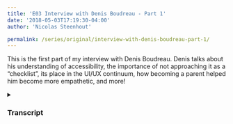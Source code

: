 ```yaml
---
title: 'E03 Interview with Denis Boudreau - Part 1'
date: '2018-05-03T17:19:30-04:00'
author: 'Nicolas Steenhout'

permalink: /series/original/interview-with-denis-boudreau-part-1/
---
```


This is the first part of my interview with Denis Boudreau. Denis talks about his understanding of accessibility, the importance of not approaching it as a “checklist”, its place in the UI/UX continuum, how becoming a parent helped him become more empathetic, and more!



<audio id="audio1" data-able-player preload="auto">
  <source type="audio/mpeg" src="https://s3-us-west-1.amazonaws.com/patreon-posts/3scSwghyvFrFgbkI_U8BvRQQCqmqHuNRq3wdbaRX9q2ir0WrOpHgtWT-oABfx1kc.mp3"/>
</audio>



<details>
    <summary><h3>Transcript</h3></summary>
**Nicolas:** Support for the Accessibility Rules Podcast comes from people like you. I really do appreciate your support.

Welcome, this is the Accessibility Rules Podcast. I’m Nic Steenhout, and I talk with people involved, in way or another with web accessibility. Today, we’re talking with Denis Boudreau. Denis is a good friend, that I’ve known for several years and I wanted to know and understand a bit more about his perceptions and philosophies about accessibility.

Good morning, Denis! Thanks for joining me with this conversation around web accessibility.

**Denis**: Good morning.

**Nicolas**: I like to let guests introduce themselves, so in a brief elevator pitch introduction, who is Denis Boudreau?

**Denis**: Well, my name’s Denis. I’m from Montreal, Canada. I work for Deque Systems. I’ve been working in Accessibility for about 17 years, doing mostly consulting, and training, and strategy with different clients, and that’s about it.

**Nicolas**: Okay, thank you. To get started, tell me one thing that most people don’t know about you.

**Denis**: I don’t tend to be someone who talks about his personal life much, so people may not know that I have three kids, aged 15, 13, and 9, who are very much into music. My kids all go to music school. As a matter of fact, my oldest son went to a summer camp last week, and we went to a concert last Sunday, which was really great. ‘Cause he ended up playing Game of Thrones, among other things.

**Nicolas**: How cool.

**Denis**: That was pretty cool.

**Nicolas**: That’s got to keep you busy, three kids? You must have developed a good sense of organization to survive that?

**Denis**: You would expect. You would expect, but not exactly. Yeah, I guess more than 15 years ago, my skills are better now, but there’s still room for improvement for sure.

**Nicolas**: Alright, thank you for that. So, we’re talking about web accessibility primarily today. There’s many variations on the definition of, “What exactly is web accessibility?” So how would you define that?

**Denis**: I like to define it with a very simple statement, which is that content needs to be usable by anyone on any device. Something I picked up a couple years ago, I used to define accessibility as being this very complicated thing, about making content accessible to people with disabilities, and people that are aging, and then there were all these other things that came into play, but ultimately what I realized that it boils down to content being usable by anyone, regardless of the device that they use.

**Nicolas**: Thank you, I think you mentioned in the past that you didn’t like to think about accessibility in terms of a checklist of things that needs to be met to comply. How do you feel about that now?

**Denis**: I feel very much the same way. Like most people, I started in accessibility, and accessibility started making sense to me by following checklists. That was the only way I could wrap my head around it. But what I have come to realize is that when you lean heavily on those checklists, you miss a lot of things. So, over the years I’ve come to integrate what those checklists are, and I still have that in mind as I assess a website for instance, but I really think about it in terms of user experience now, as opposed to just checklists.

So, it’s not so much that I want to be checking off every item on a list, but rather make sure that the experience that I work on, whether while designing a site, or working with a client that has an existing site, the goal is really to make sure that people don’t run into barriers or issues as they’re using that site, regardless again, of the disabilities that they may have or the devices that they may use.

So, yes, a lot of people do look at accessibility as a very binary thing, where you need to be compliant, or it’s not okay. I don’t tend to look at it that way at all anymore. Of course, every now and then you’ll work with a client that basically asks you for that specifically, and in those situations you do have to abide by that, but the way that I like to look at it, is really from the perspective of, “Can our users access the content without any barriers?”

**Nicolas**: Yeah. You mentioned UI a little bit. Where do you see the separation line between accessibility and UI or UX?

**Denis**: Again, if you had asked me that question five years ago, I would have had a very different answer I guess. Now, I look at accessibility as a subset of UX, a subset of usability. I don’t see it as a different practice at all, I see it as a simple … it’s very connected to user interface design, or user experience design. It’s just from a different perspective. It’s a more narrowed focus, I would say.

If you look at UX, for instance, the goal of a UX designer will be to make sure the experience that he or she creates will work well with the intended audience. That they will get satisfaction and pleasure from using that interface. In accessibility, we do the same thing, but our focus is not so much on this particular type of user, but rather users that happen to have a disability or users that happen to be older, and may struggle with content, or users that may be marginalized by technology, one way or another.

That’s where our focus is, but we usually want the same things, which is to create an experience that is satisfying for users.

**Nicolas**: Right.

**Denis**: Yeah, so I guess I don’t know where that line is anymore between the two. To me, accessibility is just a design now. That’s really what it is.

**Nicolas**: Yeah, I like that. I like that. You said you’re an Accessibility Consultant, so if I were to ask you, “Where does your role fall within the work of Web Accessibility?” “How do you include accessibility in your work, beyond the obvious, that it’s what I do?” How would you explain that?

**Denis**: Well, for the most part, my role these days is related to training. That’s where most of my energy goes into. So developing training content for Deque internally, leading some of the efforts that we have in developing content that we can deliver to our clients, so a lot of my effort goes there. Some of my effort also goes towards design, best practices. Inclusive design, for instance. A little bit of strategy as well, helping clients build programs for accessibility.

So, I’ll be working, for instance, with a client where they have some knowledge internally, but they can’t really figure out how to bring it to the next level. So, we’ll work with their executives, we’ll work with their managers, we’ll work with their stakeholders who work with their developer designers, like everyone, and help them put together a strategy. A plan to make it a more holistic … like create a more holistic approach to accessibility within the organization, for instance. So, there’s that.

Assessments of course, ’cause I believe that in order to remain relevant, you always have to assess sites, because you have to keep on top of the new and shiny things that are out there as well. So, just keeping that muscle flowing, so to speak, with assessments is also a big aspect of it. A lot of my work also, I guess, is related to public speaking. So, representing Deque in different conferences, or just sharing ideas with folks. That’s about it.

**Nicolas**: Yeah, that sounds like it would keep you busy, on top of being organized with kids, and work life balance.

**Denis**: Yeah, I can’t complain.

**Nicolas**: So, and you said that you’ve been doing accessibility in one way or another for about 17 years now.

**Denis**: Correct.

**Nicolas**: How did you become aware of the need for web accessibility? What was the trigger for that?

**Denis**: It came as a total unexpected discovery, I would say. I started in Web Development in 1997, and for about 3 years, I was working as a developer for a company in Montreal. Back then, you could not get training for web, you just had to pick it up, and that’s what I did. But I always had a knack for researching, and finding why things weren’t working, so very quickly I became sort of a lead on my team, to make sure that our process rather, would be as efficient as possible.

That meant trying to figure out why we’re spending so much time debugging Netscape 3, for instance, because we were developing for IE 3 back then, but basically our main browser on Windows, so anytime that we had issues with my designer friend’s computer, which she was working on a Mac, for instance, so anytime we had an issue with that, or something wasn’t showing up on Netscape, we had to figure out where that was. That was my job. So, I became known for being the person to go to, to debug and figure out those things.

Because of that, I guess resourcefulness that I had, which basically meant being able to open up a browser and search for answers on Northern Light, or Alta Vista, back then, one day a project manager came to me, and said, that we had won this bid for a redesign of a project for a University Hospital in Montreal, and they needed a site that blind people could use, because they had an aisle in that hospital for people with visual impairments. The project manager just dropped that thing on my lap, and said, “Figure something out, we have no idea what they’re talking about.” Neither did I.

So again, my good friend Northern Light came into play, and I discovered the Web Content Accessibility Guidelines 1.0, which had been released a year before.

**Nicolas**: Right.

**Denis**: I had no idea about that stuff, so that was in 2000. So, 1999 was when WCAG 1 was released, so I discovered that, and it instantly appealed to me. So while we never got that project, and we never really got to do anything with accessibility back then, that’s when I got interested in the idea. That’s when I started to read about it, and for a couple of years I was focused mostly on open web standards. ‘Cause 2000 was when the web standards project came together, WASP came together, modern browsers, following best practices for the open web and everything. So, I was very much into that, and accessibility sparked the same kind of interest in me.

Over the years, I started blogging about that stuff, and meeting people with disabilities in Montreal, and it just became a passion. It actually gave me a sense of purpose, because by 2002, pretty much done with web development, it always felt like you were creating the same exact site with a different logo and different color palette, but every company was pretty much doing the same thing online. So, I had done a couple of really big sites, and I was kind of bored with it, but then accessibility came along, and it just gave me purpose. All of a sudden, it wasn’t creating another brochure for someone, but rather enabling people to access that content.

As development became more complicated, and the browser supported more elements and the interfaces we created became more complex, inaccessibility became a much bigger problem, and that fueled me. I’ve never looked back since. So that’s what I’ve been doing since then.

**Nicolas**: That’s a very interesting timeline, and way to get into this line of work. I like that for you, it gave you a sense of purpose. It’s almost like going back to this question of checklists vs think about the people. So, you’re a compassionate person who wants to make a change in people’s lives. I can related to that.

**Denis**: I try to be. I try to be.

**Nicolas**: What would you say your personal experience of disability is?

**Denis**: My personal experience is only through the eyes of my good friends that I’ve made over the years. I don’t really have anyone in my immediate family, who has a disability, I’m the closest to someone who is disabled because I’m color blind, so I do understand a couple of things from that perspective, but yeah my experience basically comes from meeting people that had disabilities, and understanding over the years, what it means to them to be able to do some things, or feeling like they have to rely on other people to do things that I take for granted.

So my experience is really from the outside. That’s one of the things that I had picked up over the years, is that one of the worst things that someone like me could do, is try to pretend that I understand what people with disabilities go through, when they experience any kind of issues on the web, for instance, because I just don’t. I have a theoretical understanding of what that is, but I’ve also grown, I guess, a respect for what that represents, and the fact that I can’t really define it internally or personally.

So yeah, my experience is through the folks that I have met, who have a wide variety of disabilities. I’ve pretty much met everything that’s out there by now. I do a lot of usability testing, people with disabilities, so you meet people that have a very different approach to using the web than you do, in those situations, and you were talking about being compassionate or empathetic, it just comes with the territory I think.

When you see someone struggling to use your interface, if you’ve crafted and you’ve spent so much time on, and they’re not able to do something because of the colors that you’ve chosen, or because of the placement, or the location of those elements, or because content just flashes on the screen and makes it difficult for them to focus, those are all things that are really eye opening.

So yeah, my experience comes from that. It comes from seeing other people use the web, and struggling with the things that we just aren’t aware of.

**Nicolas**: Yeah, that’s good. I like that. It’s strange, because I’ve met some people with disabilities that are clueless about anyone else’s experience than their own, and I’ve met people without disabilities that have a greater understanding about the needs out there. So, for me it’s always interesting to try and figure out who is doing what, and what’s their background, and how do they get to that point, and what kind of an understanding is there about the work that’s being done?

So, I like that you have such a varied experience, even though it’s not a direct personal experience per say, but you’ve had a chance to get really good rounded perspective, because you’ve worked with so many different people with so many different impairments.

**Denis**: See one thing, as you were talking, it sort of came to me. I think that the most valuable thing that I ever got, that helped me grow in understanding this has nothing to do with accessibility or even the new people with disabilities. It has everything to do with becoming a father. Before I was a dad, before I had kids, I really wouldn’t care much about other people, it was about me. Then, all of a sudden, I had these little people around me, running around, and I became much more aware of others, and much more sensitive to others, I guess.

So, I think that’s what really sparked it. I had my first kid in 2001, so that was like one year after discovering WCAG, so that’s always been there. I like to think, at the very least, that as I was growing and understanding, that not everybody was using the web the same way that I did, I also had that sensitivity about how unfair that was, because I was also caring about other people more at that point. I was starting to open up to other people. I think that really had a huge impact. Yeah, I think that’s somewhat related to why I care now.

**Nicolas**: Yeah, I can see that happening. Which hurdles did you face personally? How did you overcome them as you were growing in your understanding of accessibility and all this involved around that? Were there barriers that you faced?

**Denis**: Every day, I would say. I mean every single day, there’s a barrier, there’s a struggle, there’s something that I don’t understand, something that is complicated, something that I don’t feel adequate or competent for. There’s always something to learn, so generally speaking I would say there are many barriers all the time. One very specific that comes to mind was going from that point where I relied on say, the WCAG 2 standard as a checklist, to developing a more holistic approach to assessing for instance.

That was definitely a big hurdle, and I pushed back on stopping to use a checklist for the longest time, and I had a good friend of mine, she was always heckling me about the fact that I relied on that checklist so much, and that there was more to it than just a couple of requirements. While, what she was saying made sense to me, I just could not accept it, because I felt that if I was going to just drop that checklist, I would no longer know what to do.

It took me years to understand that once you knew what that checklist was about, you basically just follow your gut. You go on a site, you look at the content that’s there, you look at the interface, maybe you open up a screen reader, maybe you open Dragon Naturally Speaking, you use different tools, you try to use it from those perspectives, and you see things are not working, or you notice that things are missing. It’s not so much that capture every single detail that the page may have that would not comply, but that you find the things that are really going to have an impact, and you fix those things ones by one until you can’t find anything anymore.

When you can no longer find anything, then you involve other people that have disabilities, and they will help you find more things that you never could have found yourself. Going from that initial phase of I had this checklist, I check every single box, I’m good, my job’s done, to the other phase that I described, where it’s a very holistic and iterative approach to fixing things and finding issues, and refining what you have, and then finding other people that have, say they are blind, or that are deaf, or that have mobility impairment, any type of disabilities involved in as well, and working with them to find more things to fix, or to improve.

Going from one mindset to the other was probably the biggest hurdle that I faced in my career, I would say.

**Nicolas**: That sounds like a pretty major shift in thinking. It was. It was, yeah.

**Denis**: You’re talking about fixing things one thing at a time, how do you reconcile that with what seems to be asked from a lot of accessibility consultants by businesses, which is audit our site? So, how do you put that in practice between just doing pure assessment if you will, and taking this approach of iterative fixing, one thing at a time?

**Nicolas**: I think it’s true education for the most part. Most of the clients that I work with are coming to us because there’s a concern. Someone may have filed a complaint, they may be worried of getting sued, they may have heard about this accessibility thing, and now they’re worried for one reason or another, most of the people I work with come from that place.

Then, my job becomes to guide them gently through those checklists to make sure that they feel safe about that part, but then also educate them that there’s more to it than just that. So, in those situations where someone comes in and says, “We’re under litigation,” for instance and, “We need to make sure that we are WCAG 2 AA Complaint.” That’s a very different perspective than just to say, “I heard about accessibility at a talk,” or someone gave a talk, or maybe they came and listened to me speaking, and it sparked a light bulb. They want to do this. They have the ability in the organization to make a significant change, and they say, “I want to approach it that way, I like what you said, I never thought about the fact that we were unknowingly discriminating against people, and I can’t have that, I want to fix things.”

Then they’re being much more proactive about being inclusive. So, that’s definitely what I prefer, because from that point we work from the perspective of, “How can we make things better for everyone?” But most of the time, the clients that we get don’t come from there. Hopefully, they get to that place eventually, because as they integrate those concepts, then their own understanding expands, and they become more aware and more empathetic as well. That’s what we hope for all of our clients, that they get to that point, where they really want to do more, because it’s the right thing to do.

Reconciling the two is difficult in a way, but you just have to be pragmatic about it. Every little improvement counts, and every little improvement is a step towards a better user experience. So, all the stuff that we can do while under the client’s perspective is great stuff, like some clients may be saying, “We want to hear about the requirements and the failures of WCAG, we don’t want to hear about best practices,” for instance. We’ll still try to listen to those things, because ultimately we’re also helping them provide a better experience to their users, and by doing so, we’re also minimizing the possibility of them receiving a complaint as a result of content that’s not accessible.

I think a big part of my job is to help others understand that there’s more to it, than just that checklist like I said. But it starts with the checklist for most people, because they have no other way to understand. I, as a consultant need to be very empathetic to the fact that it took me years to go from that checklist to that other state, so I can’t expect them to understand that over the course of a project in that sense.

It might take more time, but by being welcoming and warm, and understanding, and guiding them gently through those steps, showing them that using a particular technique that meets WCAG will still leave a lot of people unattended for, or uncared for, then hopefully they understand that, “Yeah, this other technique might be a little more difficult to put together, but it will be better for more users, so therefore we’re going to go for that one instead.”

**Denis**: Yeah.

**Nicolas:** So, there’s that. But, it’s all about trying to care as much as possible, and be patient, so people understand why it matters as much as it does.

**Denis**: Yeah, it does matter quite a bit doesn’t it? On that note, Denis I think we’re going to wrap this segment of conversation. Thank you for your fantastic and candid answers to my question. We will finish our chat next week, if that’s alright with you?

**Nicolas**: Sure. Yep.

**Denis**: Thank you, we’ll connect next week again.

**Nicolas**: Yeah, take care. I’ll talk to you later.

**Denis**: Great.

**Nicolas**: Is your website accessible? Contact me through my website at [incl.ca](http://incl.ca), if you want my help to figure it out.
</details>